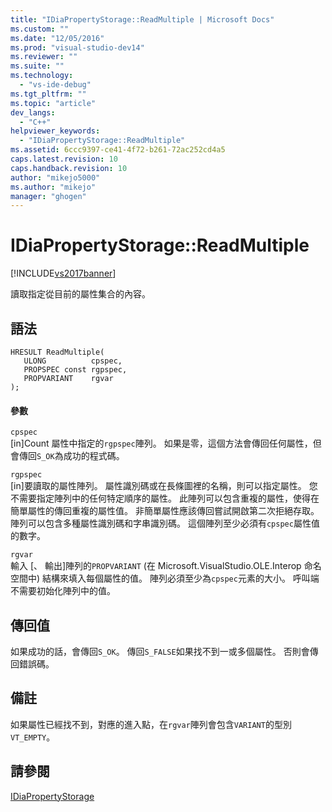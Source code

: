 ```yaml
---
title: "IDiaPropertyStorage::ReadMultiple | Microsoft Docs"
ms.custom: ""
ms.date: "12/05/2016"
ms.prod: "visual-studio-dev14"
ms.reviewer: ""
ms.suite: ""
ms.technology: 
  - "vs-ide-debug"
ms.tgt_pltfrm: ""
ms.topic: "article"
dev_langs: 
  - "C++"
helpviewer_keywords: 
  - "IDiaPropertyStorage::ReadMultiple"
ms.assetid: 6ccc9397-ce41-4f72-b261-72ac252cd4a5
caps.latest.revision: 10
caps.handback.revision: 10
author: "mikejo5000"
ms.author: "mikejo"
manager: "ghogen"
---
```

# IDiaPropertyStorage::ReadMultiple
[!INCLUDE[vs2017banner](../../code-quality/includes/vs2017banner.md)]

讀取指定從目前的屬性集合的內容。  
  
## 語法  
  
```cpp#  
HRESULT ReadMultiple(   
   ULONG          cpspec,  
   PROPSPEC const rgpspec,  
   PROPVARIANT    rgvar  
);  
```  
  
#### 參數  
 `cpspec`  
 \[in\]Count 屬性中指定的`rgpspec`陣列。  如果是零，這個方法會傳回任何屬性，但會傳回`S_OK`為成功的程式碼。  
  
 `rgpspec`  
 \[in\]要讀取的屬性陣列。  屬性識別碼或在長條圖裡的名稱，則可以指定屬性。  您不需要指定陣列中的任何特定順序的屬性。  此陣列可以包含重複的屬性，使得在簡單屬性的傳回重複的屬性值。  非簡單屬性應該傳回嘗試開啟第二次拒絕存取。  陣列可以包含多種屬性識別碼和字串識別碼。  這個陣列至少必須有`cpspec`屬性值的數字。  
  
 `rgvar`  
 輸入 \[、 輸出\]陣列的`PROPVARIANT` \(在 Microsoft.VisualStudio.OLE.Interop 命名空間中\) 結構來填入每個屬性的值。  陣列必須至少為`cpspec`元素的大小。  呼叫端不需要初始化陣列中的值。  
  
## 傳回值  
 如果成功的話，會傳回`S_OK`。  傳回`S_FALSE`如果找不到一或多個屬性。  否則會傳回錯誤碼。  
  
## 備註  
 如果屬性已經找不到，對應的進入點，在`rgvar`陣列會包含`VARIANT`的型別`VT_EMPTY`。  
  
## 請參閱  
 [IDiaPropertyStorage](../../debugger/debug-interface-access/idiapropertystorage.md)